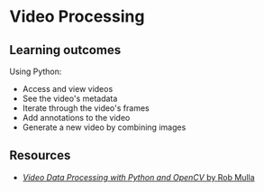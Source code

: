 # Video Processing
## Learning outcomes
Using Python:

- Access and view videos
- See the video's metadata
- Iterate through the video's frames
- Add annotations to the video
- Generate a new video by combining images

## Resources
- [_Video Data Processing with Python and OpenCV_ by Rob Mulla](https://www.youtube.com/watch?v=AxIc-vGaHQ0)